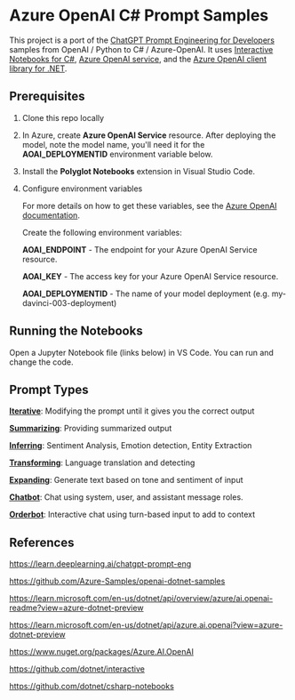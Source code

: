 # Azure OpenAI C# Prompt Samples

 This project is a port of the [ChatGPT Prompt Engineering for Developers](https://learn.deeplearning.ai/chatgpt-prompt-eng) samples from OpenAI / Python to C# / Azure-OpenAI. It uses [Interactive Notebooks for C#](https://github.com/dotnet/csharp-notebooks), [Azure OpenAI service](https://learn.microsoft.com/en-us/dotnet/api/overview/azure/ai.openai-readme?view=azure-dotnet-preview), and the [Azure OpenAI client library for .NET](https://www.nuget.org/packages/Azure.AI.OpenAI).

## Prerequisites

1. Clone this repo locally
2. In Azure, create **Azure OpenAI Service** resource. After deploying the model, note the model name, you'll need it for the **AOAI_DEPLOYMENTID** environment variable below.
3. Install the **Polyglot Notebooks** extension in Visual Studio Code.
2. Configure environment variables

    For more details on how to get these variables, see the [Azure OpenAI documentation](https://learn.microsoft.com/azure/cognitive-services/openai/quickstart?tabs=command-line&pivots=programming-language-csharp#retrieve-key-and-endpoint).


    Create the following environment variables:

    **AOAI_ENDPOINT** - The endpoint for your Azure OpenAI Service resource.

    **AOAI_KEY** - The access key for your Azure OpenAI Service resource.

    **AOAI_DEPLOYMENTID** - The name of your model deployment (e.g. my-davinci-003-deployment)

## Running the Notebooks

Open a Jupyter Notebook file (links below) in VS Code. You can run and change the code.

## Prompt Types

[**Iterative**](./PE-Iterative.ipynb): Modifying the prompt until it gives you the correct output

[**Summarizing**](PE-Summarizing.ipynb): Providing summarized output

[**Inferring**](./PE-Inferring.ipynb): Sentiment Analysis, Emotion detection, Entity Extraction

[**Transforming**](./PE-Transforming.ipynb): Language translation and detecting

[**Expanding**](./PE-Expanding.ipynb): Generate text based on tone and sentiment of input

[**Chatbot**](./PE-ChatBot.ipynb): Chat using system, user, and assistant message roles.

[**Orderbot**](./PE-Order.ipynb): Interactive chat using turn-based input to add to context

## References

https://learn.deeplearning.ai/chatgpt-prompt-eng

https://github.com/Azure-Samples/openai-dotnet-samples

https://learn.microsoft.com/en-us/dotnet/api/overview/azure/ai.openai-readme?view=azure-dotnet-preview

https://learn.microsoft.com/en-us/dotnet/api/azure.ai.openai?view=azure-dotnet-preview

https://www.nuget.org/packages/Azure.AI.OpenAI

https://github.com/dotnet/interactive

https://github.com/dotnet/csharp-notebooks

